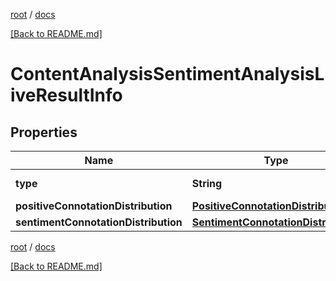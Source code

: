 [root](./../ "root") / [docs](./ "docs")

[[Back to README.md]](./../README.md "[Back to README.md]")

# ContentAnalysisSentimentAnalysisLiveResultInfo

## Properties

| Name | Type | Description | Notes |
|------------ | ------------- | ------------- | -------------|
|**type** | **String** | type of element |  [optional] |
|**positiveConnotationDistribution** | [**PositiveConnotationDistribution**](PositiveConnotationDistribution.md) |  |  [optional] |
|**sentimentConnotationDistribution** | [**SentimentConnotationDistribution**](SentimentConnotationDistribution.md) |  |  [optional] |

[root](./../ "root") / [docs](./ "docs")

[[Back to README.md]](./../README.md "[Back to README.md]")